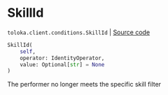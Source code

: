 # SkillId
`toloka.client.conditions.SkillId` | [Source code](https://github.com/Toloka/toloka-kit/blob/v0.1.25/src/client/conditions.py#L255)

```python
SkillId(
    self,
    operator: IdentityOperator,
    value: Optional[str] = None
)
```

The performer no longer meets the specific skill filter

